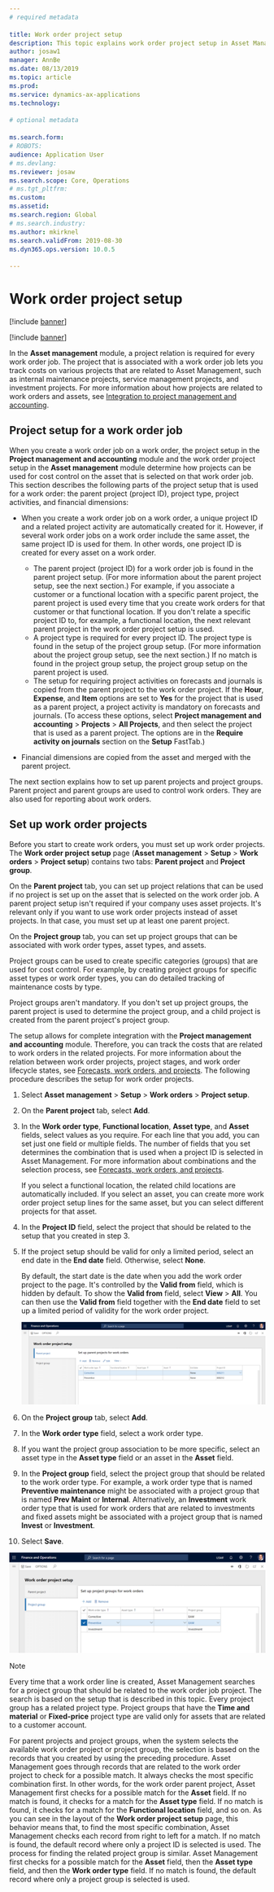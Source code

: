 ```yaml
---
# required metadata

title: Work order project setup
description: This topic explains work order project setup in Asset Management.
author: josaw1
manager: AnnBe
ms.date: 08/13/2019
ms.topic: article
ms.prod: 
ms.service: dynamics-ax-applications
ms.technology: 

# optional metadata

ms.search.form: 
# ROBOTS: 
audience: Application User
# ms.devlang: 
ms.reviewer: josaw
ms.search.scope: Core, Operations
# ms.tgt_pltfrm: 
ms.custom: 
ms.assetid: 
ms.search.region: Global
# ms.search.industry: 
ms.author: mkirknel
ms.search.validFrom: 2019-08-30
ms.dyn365.ops.version: 10.0.5

---
```


# Work order project setup

[!include [banner](../../includes/banner.md)]

[!include [banner](../../includes/preview-banner.md)]

In the **Asset management** module, a project relation is required for every work order job. The project that is associated with a work order job lets you track costs on various projects that are related to Asset Management, such as internal maintenance projects, service management projects, and investment projects. For more information about how projects are related to work orders and assets, see [Integration to project management and accounting](../integration-to-project-management-and-accounting/forecasts-work-orders-and-projects.md).

## Project setup for a work order job

When you create a work order job on a work order, the project setup in the **Project management and accounting** module and the work order project setup in the **Asset management** module determine how projects can be used for cost control on the asset that is selected on that work order job. This section describes the following parts of the project setup that is used for a work order: the parent project (project ID), project type, project activities, and financial dimensions:

- When you create a work order job on a work order, a unique project ID and a related project activity are automatically created for it. However, if several work order jobs on a work order include the same asset, the same project ID is used for them. In other words, one project ID is created for every asset on a work order.

    - The parent project (project ID) for a work order job is found in the parent project setup. (For more information about the parent project setup, see the next section.) For example, if you associate a customer or a functional location with a specific parent project, the parent project is used every time that you create work orders for that customer or that functional location. If you don't relate a specific project ID to, for example, a functional location, the next relevant parent project in the work order project setup is used.
    - A project type is required for every project ID. The project type is found in the setup of the project group setup. (For more information about the project group setup, see the next section.) If no match is found in the project group setup, the project group setup on the parent project is used.
    - The setup for requiring project activities on forecasts and journals is copied from the parent project to the work order project. If the **Hour**, **Expense**, and **Item** options are set to **Yes** for the project that is used as a parent project, a project activity is mandatory on forecasts and journals. (To access these options, select **Project management and accounting** \> **Projects** \> **All Projects**, and then select the project that is used as a parent project. The options are in the **Require activity on journals** section on the **Setup** FastTab.)

- Financial dimensions are copied from the asset and merged with the parent project.

The next section explains how to set up parent projects and project groups. Parent project and parent groups are used to control work orders. They are also used for reporting about work orders.

## Set up work order projects

Before you start to create work orders, you must set up work order projects. The **Work order project setup** page (**Asset management** \> **Setup** \> **Work orders** \> **Project setup**) contains two tabs: **Parent project** and **Project group**.

On the **Parent project** tab, you can set up project relations that can be used if no project is set up on the asset that is selected on the work order job. A parent project setup isn't required if your company uses asset projects. It's relevant only if you want to use work order projects instead of asset projects. In that case, you must set up at least one parent project.

On the **Project group** tab, you can set up project groups that can be associated with work order types, asset types, and assets.

Project groups can be used to create specific categories (groups) that are used for cost control. For example, by creating project groups for specific asset types or work order types, you can do detailed tracking of maintenance costs by type.

Project groups aren't mandatory. If you don't set up project groups, the parent project is used to determine the project group, and a child project is created from the parent project's project group.

The setup allows for complete integration with the **Project management and accounting** module. Therefore, you can track the costs that are related to work orders in the related projects. For more information about the relation between work order projects, project stages, and work order lifecycle states, see [Forecasts, work orders, and projects](../integration-to-project-management-and-accounting/forecasts-work-orders-and-projects.md). The following procedure describes the setup for work order projects.

1. Select **Asset management** \> **Setup** \> **Work orders** \> **Project setup**.
2. On the **Parent project** tab, select **Add**.
3. In the **Work order type**, **Functional location**, **Asset type**, and **Asset** fields, select values as you require. For each line that you add, you can set just one field or multiple fields. The number of fields that you set determines the combination that is used when a project ID is selected in Asset Management. For more information about combinations and the selection process, see [Forecasts, work orders, and projects](../integration-to-project-management-and-accounting/forecasts-work-orders-and-projects.md).

    If you select a functional location, the related child locations are automatically included. If you select an asset, you can create more work order project setup lines for the same asset, but you can select different projects for that asset.

4. In the **Project ID** field, select the project that should be related to the setup that you created in step 3.
5. If the project setup should be valid for only a limited period, select an end date in the **End date** field. Otherwise, select **None**.

    By default, the start date is the date when you add the work order project to the page. It's controlled by the **Valid from** field, which is hidden by default. To show the **Valid from** field, select **View** \> **All**. You can then use the **Valid from** field together with the **End date** field to set up a limited period of validity for the work order project.

    ![Figure 1](media/17-setup-for-work-orders.png)

6. On the **Project group** tab, select **Add**.
7. In the **Work order type** field, select a work order type.
8. If you want the project group association to be more specific, select an asset type in the **Asset type** field or an asset in the **Asset** field.
9. In the **Project group** field, select the project group that should be related to the work order type. For example, a work order type that is named **Preventive maintenance** might be associated with a project group that is named **Prev Maint** or **Internal**. Alternatively, an **Investment** work order type that is used for work orders that are related to investments and fixed assets might be associated with a project group that is named **Invest** or **Investment**.
10. Select **Save**.

![Figure 2](media/18-setup-for-work-orders.png)

> [!NOTE]
> Every time that a work order line is created, Asset Management searches for a project group that should be related to the work order job project. The search is based on the setup that is described in this topic. Every project group has a related project type. Project groups that have the **Time and material** or **Fixed-price** project type are valid only for assets that are related to a customer account.
>
> For parent projects and project groups, when the system selects the available work order project or project group, the selection is based on the records that you created by using the preceding procedure. Asset Management goes through records that are related to the work order project to check for a possible match. It always checks the most specific combination first. In other words, for the work order parent project, Asset Management first checks for a possible match for the **Asset** field. If no match is found, it checks for a match for the **Asset type** field. If no match is found, it checks for a match for the **Functional location** field, and so on. As you can see in the layout of the **Work order project setup** page, this behavior means that, to find the most specific combination, Asset Management checks each record from right to left for a match. If no match is found, the default record where only a project ID is selected is used. The process for finding the related project group is similar. Asset Management first checks for a possible match for the **Asset** field, then the **Asset type** field, and then the **Work order type** field. If no match is found, the default record where only a project group is selected is used.
